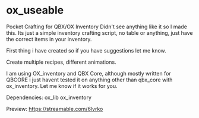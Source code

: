 # ox_useable
Pocket Crafting for QBX/OX Inventory
Didn't see anything like it so I made this. Its just a simple inventory crafting script, no table or anything, just have the correct items in your inventory. 

First thing i have created so if you have suggestions let me know. 

Create multiple recipes, different animations. 

I am using OX_inventory and QBX Core, although mostly written for QBCORE i just havent tested it on anything other than qbx_core with ox_inventory. Let me know if it works for you. 

Dependencies:
ox_lib
ox_inventory

Preview:
https://streamable.com/6lvrko
